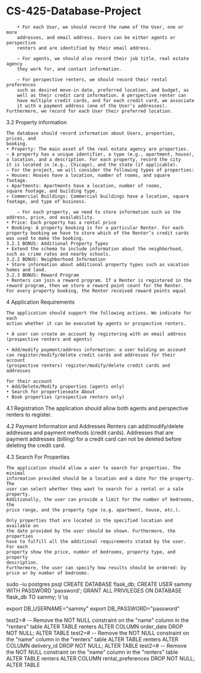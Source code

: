 # CS-425-Database-Project

		• For each User, we should record the name of the User, one or more
		addresses, and email address. Users can be either agents or perspective
		renters and are identified by their email address.

		– For agents, we should also record their job title, real estate agency
		they work for, and contact information.

		– For perspective renters, we should record their rental preferences
		such as desired move-in date, preferred location, and budget, as
		well as their credit card information. A perspective renter can
		have multiple credit cards, and for each credit card, we associate
		it with a payment address (one of the User’s addresses). Furthermore, we record for each User their preferred location.


3.2 Property information

	The database should record information about Users, properties, prices, and
	booking.
	• Property: The main asset of the real estate agency are properties.
	– A property has a unique identifier, a type (e.g., apartment, house),
	a location, and a description. For each property, record the city
	it is located in (e.g., Chicago), and the state (if applicable).
	– For the project, we will consider the following types of properties:
	∗ Houses: Houses have a location, number of rooms, and square
	footage.
	∗ Apartments: Apartments have a location, number of rooms,
	square footage, and building type.
	∗ Commercial Buildings: Commercial buildings have a location, square footage, and type of business.

		– For each property, we need to store information such as the address, price, and availability.
	• Price: Each property has a rental price
	• Booking: A property booking is for a particular Renter. For each
	property booking we have to store which of the Renter’s credit cards
	was used to make the booking.
	3.2.1 BONUS: Additional Property Types
	• Extend the schema to include information about the neighborhood,
	such as crime rates and nearby schools.
	3.2.2 BONUS: Neighborhood Information
	• Store information about additional property types such as vacation
	homes and land.
	3.2.3 BONUS: Reward Program
	• Renters can join a reward program. If a Renter is registered in the
	reward program, then we store a reward point count for the Renter.
	For every property booking, the Renter received reward points equal



4 Application Requirements

	The application should support the following actions. We indicate for each
	action whether it can be executed by agents or prospective renters.

	• A user can create an account by registering with an email address
	(prospective renters and agents)

	• Add/modify payment/address information: a user holding an account
	can register/modify/delete credit cards and addresses for their account
	(prospective renters) register/modify/delete credit cards and addresses

	for their account
	• Add/Delete/Modify properties (agents only)
	• Search for propertieseate About
	• Book properties (prospective renters only)

4.1 Registration
	The application should allow both agents and perspective renters to register.

4.2 Payment Information and Addresses
	Renters can add/modify/delete addresses and payment methods (credit cards).
	Addresses that are payment addresses (billing) for a credit card can not be
	deleted before deleting the credit card.


4.3 Search For Properties

	The application should allow a user to search for properties. The minimal
	information provided should be a location and a date for the property. The
	user can select whether they want to search for a rental or a sale property.
	Additionally, the user can provide a limit for the number of bedrooms, the
	price range, and the property type (e.g. apartment, house, etc.).

	Only properties that are located in the specified location and available on
	the date provided by the user should be shown. Furthermore, the properties
	have to fulfill all the additional requirements stated by the user. For each
	property show the price, number of bedrooms, property type, and property
	description.
	Furthermore, the user can specify how results should be ordered: by
	price or by number of bedrooms.




sudo -iu postgres psql
CREATE DATABASE flask_db;
CREATE USER sammy WITH PASSWORD 'password';
GRANT ALL PRIVILEGES ON DATABASE flask_db TO sammy;
\l
\q

export DB_USERNAME="sammy"
export DB_PASSWORD="password"


test2=# -- Remove the NOT NULL constraint on the "name" column in the "renters" table
ALTER TABLE renters ALTER COLUMN order_date DROP NOT NULL;
ALTER TABLE
test2=# -- Remove the NOT NULL constraint on the "name" column in the "renters" table
ALTER TABLE renters ALTER COLUMN delivery_id DROP NOT NULL;
ALTER TABLE
test2=# -- Remove the NOT NULL constraint on the "name" column in the "renters" table
ALTER TABLE renters ALTER COLUMN rental_preferences DROP NOT NULL;
ALTER TABLE


